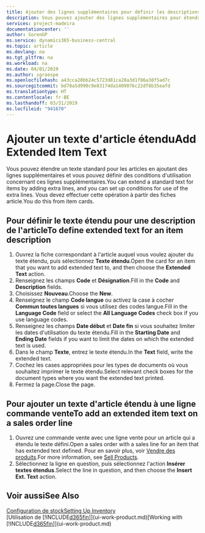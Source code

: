 ```yaml
---
title: Ajouter des lignes supplémentaires pour définir les descriptions d'article étendues | Microsoft Docs
description: Vous pouvez ajouter des lignes supplémentaires pour étendre le texte standard qui décrit un article.
services: project-madeira
documentationcenter: ''
author: SorenGP
ms.service: dynamics365-business-central
ms.topic: article
ms.devlang: na
ms.tgt_pltfrm: na
ms.workload: na
ms.date: 04/01/2019
ms.author: sgroespe
ms.openlocfilehash: a43cca28bb24c5723d81ca28a3d1f86a38f5ad7c
ms.sourcegitcommit: bd78a5d990c9e83174da1409076c22df8b35eafd
ms.translationtype: HT
ms.contentlocale: fr-BE
ms.lasthandoff: 03/31/2019
ms.locfileid: "941670"
---
```

# <a name="add-extended-item-text"></a><span data-ttu-id="e6bb6-103">Ajouter un texte d'article étendu</span><span class="sxs-lookup"><span data-stu-id="e6bb6-103">Add Extended Item Text</span></span>
<span data-ttu-id="e6bb6-104">Vous pouvez étendre un texte standard pour les articles en ajoutant des lignes supplémentaires et vous pouvez définir des conditions d'utilisation concernant ces lignes supplémentaires.</span><span class="sxs-lookup"><span data-stu-id="e6bb6-104">You can extend a standard text for items by adding extra lines, and you can set up conditions for use of the extra lines.</span></span> <span data-ttu-id="e6bb6-105">Vous devez effectuer cette opération à partir des fiches article.</span><span class="sxs-lookup"><span data-stu-id="e6bb6-105">You do this from item cards.</span></span>

## <a name="to-define-extended-text-for-an-item-description"></a><span data-ttu-id="e6bb6-106">Pour définir le texte étendu pour une description de l'article</span><span class="sxs-lookup"><span data-stu-id="e6bb6-106">To define extended text for an item description</span></span>
1. <span data-ttu-id="e6bb6-107">Ouvrez la fiche correspondant à l'article auquel vous voulez ajouter du texte étendu, puis sélectionnez **Texte étendu**.</span><span class="sxs-lookup"><span data-stu-id="e6bb6-107">Open the card for an item that you want to add extended text to, and then choose the **Extended Text** action.</span></span>
2. <span data-ttu-id="e6bb6-108">Renseignez les champs **Code** et **Désignation**.</span><span class="sxs-lookup"><span data-stu-id="e6bb6-108">Fill in the **Code** and **Description** fields.</span></span>
3. <span data-ttu-id="e6bb6-109">Choisissez **Nouveau**.</span><span class="sxs-lookup"><span data-stu-id="e6bb6-109">Choose the **New**.</span></span>
4. <span data-ttu-id="e6bb6-110">Renseignez le champ **Code langue** ou activez la case à cocher **Commun toutes langues** si vous utilisez des codes langue.</span><span class="sxs-lookup"><span data-stu-id="e6bb6-110">Fill in the **Language Code** field or select the **All Language Codes** check box if you use language codes.</span></span>
5. <span data-ttu-id="e6bb6-111">Renseignez les champs **Date début** et **Date fin** si vous souhaitez limiter les dates d'utilisation du texte étendu.</span><span class="sxs-lookup"><span data-stu-id="e6bb6-111">Fill in the **Starting Date** and **Ending Date** fields if you want to limit the dates on which the extended text is used.</span></span>
6. <span data-ttu-id="e6bb6-112">Dans le champ **Texte**, entrez le texte étendu.</span><span class="sxs-lookup"><span data-stu-id="e6bb6-112">In the **Text** field, write the extended text.</span></span>
7. <span data-ttu-id="e6bb6-113">Cochez les cases appropriées pour les types de documents où vous souhaitez imprimer le texte étendu.</span><span class="sxs-lookup"><span data-stu-id="e6bb6-113">Select relevant check boxes for the document types where you want the extended text printed.</span></span>
8. <span data-ttu-id="e6bb6-114">Fermez la page.</span><span class="sxs-lookup"><span data-stu-id="e6bb6-114">Close the page.</span></span>

## <a name="to-add-an-extended-item-text-on-a-sales-order-line"></a><span data-ttu-id="e6bb6-115">Pour ajouter un texte d'article étendu à une ligne commande vente</span><span class="sxs-lookup"><span data-stu-id="e6bb6-115">To add an extended item text on a sales order line</span></span>
1. <span data-ttu-id="e6bb6-116">Ouvrez une commande vente avec une ligne vente pour un article qui a étendu le texte défini.</span><span class="sxs-lookup"><span data-stu-id="e6bb6-116">Open a sales order with a sales line for an item that has extended text defined.</span></span> <span data-ttu-id="e6bb6-117">Pour en savoir plus, voir [Vendre des produits](sales-how-sell-products.md).</span><span class="sxs-lookup"><span data-stu-id="e6bb6-117">For more information, see [Sell Products](sales-how-sell-products.md).</span></span>
2. <span data-ttu-id="e6bb6-118">Sélectionnez la ligne en question, puis sélectionnez l'action **Insérer textes étendus**.</span><span class="sxs-lookup"><span data-stu-id="e6bb6-118">Select the line in question, and then choose the **Insert Ext. Text** action.</span></span>

## <a name="see-also"></a><span data-ttu-id="e6bb6-119">Voir aussi</span><span class="sxs-lookup"><span data-stu-id="e6bb6-119">See Also</span></span>
[<span data-ttu-id="e6bb6-120">Configuration de stock</span><span class="sxs-lookup"><span data-stu-id="e6bb6-120">Setting Up Inventory</span></span>](inventory-setup-inventory.md)  
<span data-ttu-id="e6bb6-121">[Utilisation de [!INCLUDE[d365fin](includes/d365fin_md.md)]](ui-work-product.md)</span><span class="sxs-lookup"><span data-stu-id="e6bb6-121">[Working with [!INCLUDE[d365fin](includes/d365fin_md.md)]](ui-work-product.md)</span></span>
